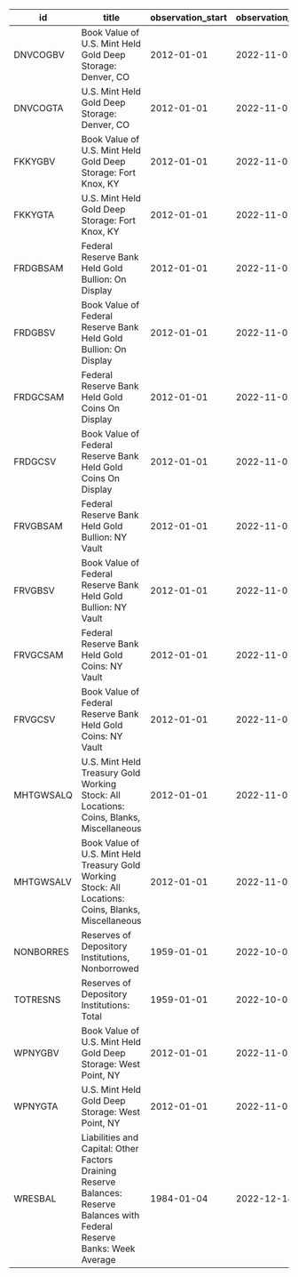 | id        | title                                                                                                                       | observation_start   | observation_end   |
|-----------|-----------------------------------------------------------------------------------------------------------------------------|---------------------|-------------------|
| DNVCOGBV  | Book Value of U.S. Mint Held Gold Deep Storage: Denver, CO                                                                  | 2012-01-01          | 2022-11-01        |
| DNVCOGTA  | U.S. Mint Held Gold Deep Storage: Denver, CO                                                                                | 2012-01-01          | 2022-11-01        |
| FKKYGBV   | Book Value of U.S. Mint Held Gold Deep Storage: Fort Knox, KY                                                               | 2012-01-01          | 2022-11-01        |
| FKKYGTA   | U.S. Mint Held Gold Deep Storage: Fort Knox, KY                                                                             | 2012-01-01          | 2022-11-01        |
| FRDGBSAM  | Federal Reserve Bank Held Gold Bullion: On Display                                                                          | 2012-01-01          | 2022-11-01        |
| FRDGBSV   | Book Value of Federal Reserve Bank Held Gold Bullion: On Display                                                            | 2012-01-01          | 2022-11-01        |
| FRDGCSAM  | Federal Reserve Bank Held Gold Coins On Display                                                                             | 2012-01-01          | 2022-11-01        |
| FRDGCSV   | Book Value of Federal Reserve Bank Held Gold Coins On Display                                                               | 2012-01-01          | 2022-11-01        |
| FRVGBSAM  | Federal Reserve Bank Held Gold Bullion: NY Vault                                                                            | 2012-01-01          | 2022-11-01        |
| FRVGBSV   | Book Value of Federal Reserve Bank Held Gold Bullion: NY Vault                                                              | 2012-01-01          | 2022-11-01        |
| FRVGCSAM  | Federal Reserve Bank Held Gold Coins: NY Vault                                                                              | 2012-01-01          | 2022-11-01        |
| FRVGCSV   | Book Value of Federal Reserve Bank Held Gold Coins: NY Vault                                                                | 2012-01-01          | 2022-11-01        |
| MHTGWSALQ | U.S. Mint Held Treasury Gold Working Stock: All Locations: Coins, Blanks, Miscellaneous                                     | 2012-01-01          | 2022-11-01        |
| MHTGWSALV | Book Value of U.S. Mint Held Treasury Gold Working Stock: All Locations: Coins, Blanks, Miscellaneous                       | 2012-01-01          | 2022-11-01        |
| NONBORRES | Reserves of Depository Institutions, Nonborrowed                                                                            | 1959-01-01          | 2022-10-01        |
| TOTRESNS  | Reserves of Depository Institutions: Total                                                                                  | 1959-01-01          | 2022-10-01        |
| WPNYGBV   | Book Value of U.S. Mint Held Gold Deep Storage: West Point, NY                                                              | 2012-01-01          | 2022-11-01        |
| WPNYGTA   | U.S. Mint Held Gold Deep Storage: West Point, NY                                                                            | 2012-01-01          | 2022-11-01        |
| WRESBAL   | Liabilities and Capital: Other Factors Draining Reserve Balances: Reserve Balances with Federal Reserve Banks: Week Average | 1984-01-04          | 2022-12-14        |